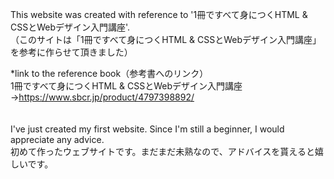 This website was created with reference to '1冊ですべて身につくHTML & CSSとWebデザイン入門講座'.</br>
（このサイトは「1冊ですべて身につくHTML & CSSとWebデザイン入門講座」を参考に作らせて頂きました）</br>

*link to the reference book（参考書へのリンク）</br> 
1冊ですべて身につくHTML & CSSとWebデザイン入門講座　→https://www.sbcr.jp/product/4797398892/  
<br>
<br>
I've just created my first website. Since I'm still a beginner, I would appreciate any advice.</br>
初めて作ったウェブサイトです。まだまだ未熟なので、アドバイスを貰えると嬉しいです。
